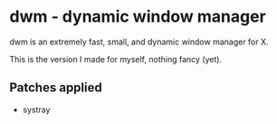 # dwm - dynamic window manager

dwm is an extremely fast, small, and dynamic window manager for X.

This is the version I made for myself, nothing fancy (yet).

## Patches applied

- systray
